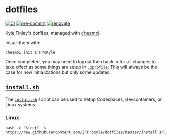 # dotfiles

[![CI](https://github.com/ITProKyle/dotfiles/actions/workflows/ci.yml/badge.svg)](https://github.com/ITProKyle/dotfiles/actions/workflows/ci.yml)
[![pre-commit](https://img.shields.io/badge/pre--commit-enabled-brightgreen?logo=pre-commit)](https://github.com/pre-commit/pre-commit)
[![renovate](https://img.shields.io/badge/enabled-brightgreen?logo=renovatebot&logoColor=%2373afae&label=renovate)](https://developer.mend.io/github/ITProKyle/dotfiles)

Kyle Finley's dotfiles, managed with [chezmoi](https://www.chezmoi.io/).

Install them with:

```console
chezmoi init ITProKyle
```

Once completed, you may need to logout then back in for all changes to take effect as some things are setup in [`.zprofile`](./src/dot_zprofile).
This will always be the case for new initializations but only some updates.

## [`install.sh`](./install.sh)

The [`install.sh`](./install.sh) script can be used to setup Codespaces, devcontainers, or Linux systems.

### Linux

```console
bash -c "$(curl -s https://raw.githubusercontent.com/ITProKyle/dotfiles/master/install.sh)"
```
